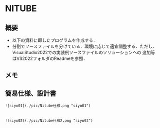 # NITUBE


## 概要
* 以下の資料に即したプログラムを作成する．
* 分割でソースファイルを分けている．環境に応じて適宜調整する．ただし、VisualStudio2022での実装例ソースファイルのソリューションへの
追加等はVS2022フォルダのReadmeを参照．

## メモ

## 簡易仕様、設計書

    ![siyo01](./pic/Nitube仕様.png "siyo01")


    ![siyo02](./pic/Nitube仕様2.png "siyo02")